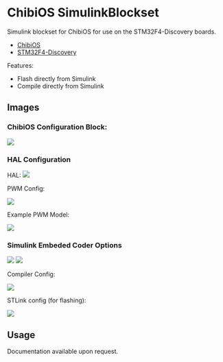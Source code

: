 # ChibiOS SimulinkBlockset


Simulink blockset for ChibiOS for use on the STM32F4-Discovery boards.

- [ChibiOS](http://www.chibios.org/dokuwiki/doku.php)
- [STM32F4-Discovery](https://www.st.com/en/evaluation-tools/stm32f4discovery.html)

Features:

- Flash directly from Simulink
- Compile directly from Simulink


## Images

### ChibiOS Configuration Block:

![](.img/chibi_config.png)

### HAL Configuration

HAL: 
![](.img/hal_config.png)

PWM Config:

![](.img/pwm_config.png)

Example PWM Model:

![](.img/pwm1.png)

### Simulink Embeded Coder Options

![](.img/simulink_config1.png)
![](.img/chibi_config2.png)

Compiler Config:

![](.img/simulink_config_compiler.png)

STLink config (for flashing):

![](.img/simulink_config_stlink.png)

## Usage

Documentation available upon request.
